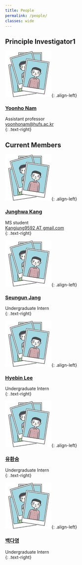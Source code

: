 ```yaml
---
title: People
permalink: /people/
classes: wide
---
```


## Principle Investigator1

  
![image-left](/assets/images/people/person.JPG){: .align-left}

### [Yoonho Nam](https://yoonhonam.github.io/)    
Assistant professor    
[yoonhonam@hufs.ac.kr](mailto:yoonhonam@hufs.ac.kr)    
{: .text-right}



## Current Members


  
![image-left](/assets/images/people/person.JPG){: .align-left}

### [Junghwa Kang]()   
MS student    
[Kangjung9592 AT gmail.com]()    
{: .text-right}





![image-left](/assets/images/people/person.JPG){: .align-left}

### [Seungun Jang]()    
Undergraduate Intern   
{: .text-right}  




![image-left](/assets/images/people/person.JPG){: .align-left}

### [Hyebin Lee]()    
Undergraduate Intern    
{: .text-right}





![image-left](/assets/images/people/person.JPG){: .align-left}

### [유환승]()    
Undergraduate Intern  
{: .text-right}





![image-left](/assets/images/people/person.JPG){: .align-left}

### [백다영]()    
Undergraduate Intern    
{: .text-right}
